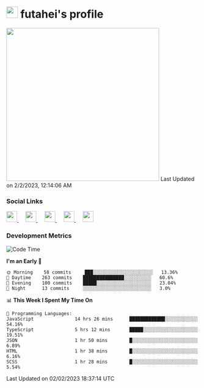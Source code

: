 <h1><img src="https://fonts.gstatic.com/s/e/notoemoji/latest/1f914/512.gif" width="30"/> futahei's profile</h1>
<!--START_SECTION:lapras-card-->
<a href="https://lapras.com/public/M9NU3UQ" target="_blank" rel="noopener noreferrer"><img src="https://lapras-card-generator.vercel.app/api/svg?e=3.42&b=3.57&i=3.19&b1=%23232323&b2=%236d6d6d&i1=%23212121&i2=%23818181&l=ja" width="400" ></a>  
Last Updated on 2/2/2023, 12:14:06 AM
<!--END_SECTION:lapras-card-->

<h3>Social Links</h3>
<p>
  <a href= "https://github.com/futahei">
    <img src="https://img.icons8.com/ios-filled/50/000000/github.svg" width="28px"/>
  </a>
  &emsp;
  <a href= "https://www.youtube.com/channel/UC6cSz5FoLd8ib7Qnncyj-eg">
    <img src="https://img.icons8.com/ios-filled/50/000000/youtube.svg" width="28px"/>
  </a>
  &emsp;
  <a href= "https://twitter.com/kohei_fttk">
    <img src="https://img.icons8.com/ios-filled/50/000000/twitter.svg" width="28px"/>
  </a>
  &emsp;
  <a href= "https://keybase.io/futahei">
    <img src="https://img.icons8.com/ios-filled/50/000000/keybase2.svg" width="28px"/>
  </a>
  &emsp;
  <a href="mailto:kohei_f@cynack.com">
    <img src="https://img.icons8.com/ios-filled/50/000000/email.png" width="28px"/>
  </a>
</p>

<h3>Development Metrics</h3>

<!--START_SECTION:waka-->
![Code Time](http://img.shields.io/badge/Code%20Time-1%2C094%20hrs%2057%20mins-blue)

**I'm an Early 🐤** 

```text
🌞 Morning    58 commits     ███░░░░░░░░░░░░░░░░░░░░░░   13.36% 
🌆 Daytime    263 commits    ███████████████░░░░░░░░░░   60.6% 
🌃 Evening    100 commits    █████░░░░░░░░░░░░░░░░░░░░   23.04% 
🌙 Night      13 commits     ░░░░░░░░░░░░░░░░░░░░░░░░░   3.0%

```


📊 **This Week I Spent My Time On** 

```text
💬 Programming Languages: 
JavaScript               14 hrs 26 mins      █████████████░░░░░░░░░░░░   54.16% 
TypeScript               5 hrs 12 mins       █████░░░░░░░░░░░░░░░░░░░░   19.51% 
JSON                     1 hr 50 mins        █░░░░░░░░░░░░░░░░░░░░░░░░   6.89% 
HTML                     1 hr 38 mins        █░░░░░░░░░░░░░░░░░░░░░░░░   6.16% 
SCSS                     1 hr 28 mins        █░░░░░░░░░░░░░░░░░░░░░░░░   5.54%

```


 Last Updated on 02/02/2023 18:37:14 UTC
<!--END_SECTION:waka-->
